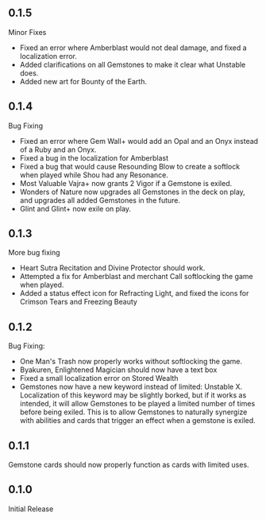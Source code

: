 ## 0.1.5

Minor Fixes

* Fixed an error where Amberblast would not deal damage, and fixed a localization error.
* Added clarifications on all Gemstones to make it clear what Unstable does.
* Added new art for Bounty of the Earth.

## 0.1.4

Bug Fixing

* Fixed an error where Gem Wall+ would add an Opal and an Onyx instead of a Ruby and an Onyx.
* Fixed a bug in the localization for Amberblast
* Fixed a bug that would cause Resounding Blow to create a softlock when played while Shou had any Resonance.
* Most Valuable Vajra+ now grants 2 Vigor if a Gemstone is exiled.
* Wonders of Nature now upgrades all Gemstones in the deck on play, and upgrades all added Gemstones in the future.
* Glint and Glint+ now exile on play.

## 0.1.3

More bug fixing

* Heart Sutra Recitation and Divine Protector should work.
* Attempted a fix for Amberblast and merchant Call softlocking the game when played.
* Added a status effect icon for Refracting Light, and fixed the icons for Crimson Tears and Freezing Beauty

## 0.1.2

Bug Fixing:

* One Man's Trash now properly works without softlocking the game.
* Byakuren, Enlightened Magician should now have a text box
* Fixed a small localization error on Stored Wealth
* Gemstones now have a new keyword instead of limited: Unstable X. Localization of this keyword may be slightly borked, but if it works as intended, it will allow Gemstones to be played a limited number of times before being exiled. This is to allow Gemstones to naturally synergize with abilities and cards that trigger an effect when a gemstone is exiled.

## 0.1.1

Gemstone cards should now properly function as cards with limited uses.


## 0.1.0

Initial Release